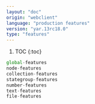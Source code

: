 ```yaml
---
layout: "doc"
origin: "webclient"
language: "production features"
version: "yar.13rc18.0"
type: "features"
---
```


1. TOC
{:toc}

```js
global-features
node-features
collection-features
stategroup-features
number-features
text-features
file-features
```
